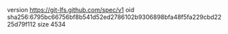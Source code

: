 version https://git-lfs.github.com/spec/v1
oid sha256:6795bc66756bf8b541d52ed2786102b9306898bfa48f5fa229cbd2225d79f112
size 4534
